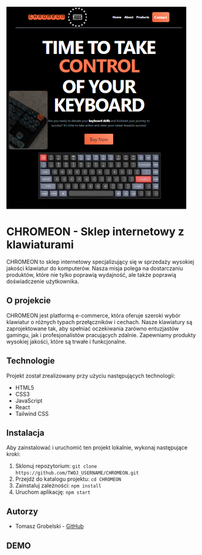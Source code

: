 ![HeroPage](./HeroPage.png)


# CHROMEON - Sklep internetowy z klawiaturami

CHROMEON to sklep internetowy specjalizujący się w sprzedaży wysokiej jakości klawiatur do komputerów. Nasza misja polega na dostarczaniu produktów, które nie tylko poprawią wydajność, ale także poprawią doświadczenie użytkownika.

## O projekcie

CHROMEON jest platformą e-commerce, która oferuje szeroki wybór klawiatur o różnych typach przełączników i cechach. Nasze klawiatury są zaprojektowane tak, aby spełniać oczekiwania zarówno entuzjastów gamingu, jak i profesjonalistów pracujących zdalnie. Zapewniamy produkty wysokiej jakości, które są trwałe i funkcjonalne.

## Technologie

Projekt został zrealizowany przy użyciu następujących technologii:

- HTML5
- CSS3
- JavaScript
- React
- Tailwind CSS

## Instalacja

Aby zainstalować i uruchomić ten projekt lokalnie, wykonaj następujące kroki:

1. Sklonuj repozytorium: `git clone https://github.com/TWOJ_USERNAME/CHROMEON.git`
2. Przejdź do katalogu projektu: `cd CHROMEON`
3. Zainstaluj zależności: `npm install`
4. Uruchom aplikację: `npm start`

## Autorzy

- Tomasz Grobelski - [GitHub]([link_do_profilu](https://github.com/TomaszGrobelski))

## DEMO
